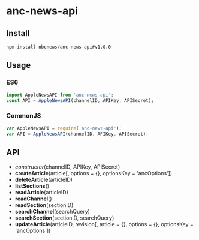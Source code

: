 # anc-news-api

## Install
```Shell
npm install nbcnews/anc-news-api#v1.0.0
```

## Usage
### ES6
```JavaScript
import AppleNewsAPI from 'anc-news-api';
const API = AppleNewsAPI(channelID, APIKey, APISecret);
```

### CommonJS
```JavaScript
var AppleNewsAPI = require('anc-news-api');
var API = AppleNewsAPI(channelID, APIKey, APISecret);
```

## API
* *constructor*(channelID, APIKey, APISecret)
* **createArticle**(article[, options = {}, optionsKey = 'ancOptions'])
* **deleteArticle**(articleID)
* **listSections**()
* **readArticle**(articleID)
* **readChannel**()
* **readSection**(sectionID)
* **searchChannel**(searchQuery)
* **searchSection**(sectionID, searchQuery)
* **updateArticle**(articleID, revision[, article = {}, options = {}, optionsKey = 'ancOptions'])
